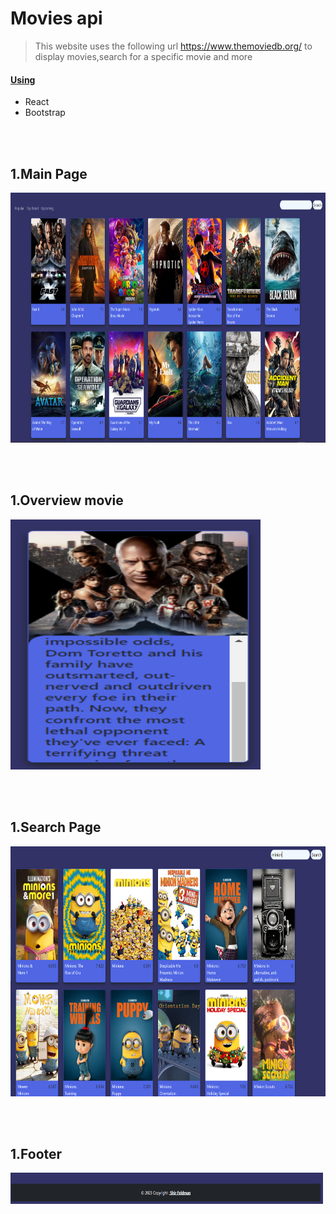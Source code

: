 # Movies api

> This website uses the following url https://www.themoviedb.org/ to display movies,search for a specific movie and more



#### <ins>Using</ins>

  - React
  - Bootstrap
 



<br><br>
## **1.Main Page**
<img  src="/images/main.PNG"  width="600" height="400" title="Main" />

<br><br>
## **1.Overview movie**
<img  src="/images/overview.PNG"  width="400" height="400" title="Overview" />

<br><br>
## **1.Search Page**
<img  src="/images/search.PNG"  width="600" height="400" title="Search" />

<br><br>
## **1.Footer**
<img  src="/images/footer.PNG"  width="500" height="50" title="Footer" />
